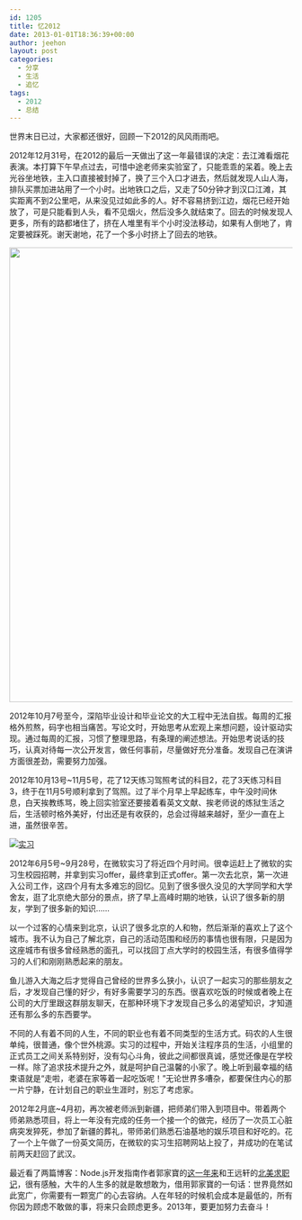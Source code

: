 ```yaml
---
id: 1205
title: 忆2012
date: 2013-01-01T18:36:39+00:00
author: jeehon
layout: post
categories:
  - 分享
  - 生活
  - 追忆
tags:
  - 2012
  - 总结
---
```

世界末日已过，大家都还很好，回顾一下2012的风风雨雨吧。

2012年12月31号，在2012的最后一天做出了这一年最错误的决定：去江滩看烟花表演。本打算下午早点过去，可惜中途老师来实验室了，只能乖乖的呆着。晚上去光谷坐地铁，主入口直接被封掉了，换了三个入口才进去，然后就发现人山人海，排队买票加进站用了一个小时。出地铁口之后，又走了50分钟才到汉口江滩，其实距离不到2公里吧，从来没见过如此多的人。好不容易挤到江边，烟花已经开始放了，可是只能看到人头，看不见烟火，然后没多久就结束了。回去的时候发现人更多，所有的路都堵住了，挤在人堆里有半个小时没法移动，如果有人倒地了，肯定要被踩死。谢天谢地，花了一个多小时挤上了回去的地铁。<!--more-->


  
[<img src="http://jeehon.info/log/files/2013/01/烟花.jpg" alt="" title="烟花" width="904" height="808" class="aligncenter size-full wp-image-1206" />](http://jeehon.info/log/files/2013/01/烟花.jpg)

2012年10月7号至今，深陷毕业设计和毕业论文的大工程中无法自拔。每周的汇报格外煎熬，码字也相当痛苦。写论文时，开始思考从宏观上来想问题，设计驱动实现。通过每周的汇报，习惯了整理思路，有条理的阐述想法。开始思考说话的技巧，认真对待每一次公开发言，做任何事前，尽量做好充分准备。发现自己在演讲方面很差劲，需要努力加强。

2012年10月13号~11月5号，花了12天练习驾照考试的科目2，花了3天练习科目3，终于在11月5号顺利拿到了驾照。过了半个月早上早起练车，中午没时间休息，白天挨教练骂，晚上回实验室还要接着看英文文献、挨老师说的炼狱生活之后，生活顿时格外美好，付出还是有收获的，总会过得越来越好，至少一直在上进，虽然很辛苦。

[![实习](http://pic.yupoo.com/jeehon/CxbhVQ0t/CVNwM.png)](http://pic.yupoo.com/jeehon/CxbhVQ0t/CVNwM.png)
  
2012年6月5号~9月28号，在微软实习了将近四个月时间。很幸运赶上了微软的实习生校园招聘，并拿到实习offer，最终拿到正式offer。第一次去北京，第一次进入公司工作，这四个月有太多难忘的回忆。见到了很多很久没见的大学同学和大学舍友，逛了北京绝大部分的景点，挤了早上高峰时期的地铁，认识了很多新的朋友，学到了很多新的知识&#8230;&#8230;

以一个过客的心情来到北京，认识了很多北京的人和物，然后渐渐的喜欢上了这个城市。我不认为自己了解北京，自己的活动范围和经历的事情也很有限，只是因为这座城市有很多曾经熟悉的面孔，可以找回丁点大学时的校园生活，有很多值得学习的人们和刚刚熟悉起来的朋友。

鱼儿游入大海之后才觉得自己曾经的世界多么狭小，认识了一起实习的那些朋友之后，才发现自己懂的好少，有好多需要学习的东西。很喜欢吃饭的时候或者晚上在公司的大厅里跟这群朋友聊天，在那种环境下才发现自己多么的渴望知识，才知道还有那么多的东西要学。

不同的人有着不同的人生，不同的职业也有着不同类型的生活方式。码农的人生很单纯，很普通，像个世外桃源。实习的过程中，开始关注程序员的生活，小组里的正式员工之间关系特别好，没有勾心斗角，彼此之间都很真诚，感觉还像是在学校一样。除了追求技术提升之外，就是呵护自己温馨的小家了。晚上听到最幸福的结束语就是“走啦，老婆在家等着一起吃饭呢！”无论世界多嘈杂，都要保住内心的那一片宁静，在计划自己的职业生涯时，别忘了考虑家。

2012年2月底~4月初，再次被老师派到新疆，把师弟们带入到项目中。带着两个师弟熟悉项目，将上一年没有完成的任务一个接一个的做完，经历了一次员工心脏病突发猝死，参加了新疆的葬礼，带师弟们熟悉石油基地的娱乐项目和好吃的。花了一个上午做了一份英文简历，在微软的实习生招聘网站上投了，并成功的在笔试前两天赶回了武汉。

最近看了两篇博客：Node.js开发指南作者郭家寶的[这一年来](http://www.byvoid.com/blog/recent-one-year/)和王远轩的[北美求职记](http://blog.jobbole.com/31804/)，很有感触，大牛的人生多的就是敢想敢为，借用郭家寶的一句话：世界竟然如此宽广，你需要有一颗宽广的心去容纳。人在年轻的时候机会成本是最低的，所有你因为顾虑不敢做的事，将来只会顾虑更多。2013年，要更加努力去奋斗！